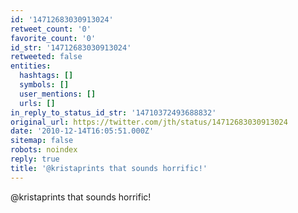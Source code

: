 ```yaml
---
id: '14712683030913024'
retweet_count: '0'
favorite_count: '0'
id_str: '14712683030913024'
retweeted: false
entities:
  hashtags: []
  symbols: []
  user_mentions: []
  urls: []
in_reply_to_status_id_str: '14710372493688832'
original_url: https://twitter.com/jth/status/14712683030913024
date: '2010-12-14T16:05:51.000Z'
sitemap: false
robots: noindex
reply: true
title: '@kristaprints that sounds horrific!'
---
```


@kristaprints that sounds horrific!